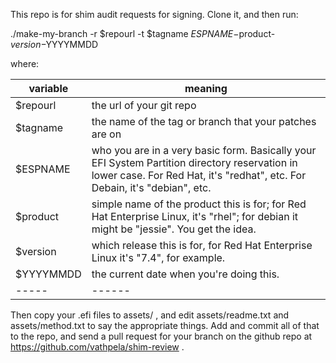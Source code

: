 This repo is for shim audit requests for signing.  Clone it, and then run:

./make-my-branch -r $repourl -t $tagname $ESPNAME-$product-$version-$YYYYMMDD

where:

|variable|meaning|
|------|------|
| $repourl | the url of your git repo
| $tagname | the name of the tag or branch that your patches are on
| $ESPNAME | who you are in a very basic form.  Basically your EFI System Partition directory reservation in lower case.  For Red Hat, it's "redhat", etc.  For Debain, it's "debian", etc.
| $product | simple name of the product this is for; for Red Hat Enterprise Linux, it's "rhel"; for debian it might be "jessie".  You get the idea.
| $version | which release this is for, for Red Hat Enterprise Linux it's "7.4", for example.
| $YYYYMMDD | the current date when you're doing this.
|-----|------|

Then copy your .efi files to assets/ , and edit assets/readme.txt and
assets/method.txt to say the appropriate things.  Add and commit all of that
to the repo, and send a pull request for your branch on the github repo at
https://github.com/vathpela/shim-review .

